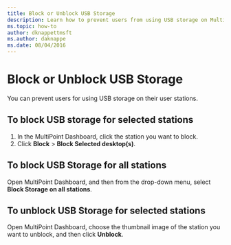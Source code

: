 ```yaml
---
title: Block or Unblock USB Storage
description: Learn how to prevent users from using USB storage on MultiPoint stations
ms.topic: how-to
author: dknappettmsft
ms.author: daknappe
ms.date: 08/04/2016
---
```

# Block or Unblock USB Storage
You can prevent users for using USB storage on their user stations.

## To block USB storage for selected stations
1. In the MultiPoint Dashboard, click the station you want to block.
2. Click **Block** > **Block Selected desktop(s)**.

## To block USB Storage for all stations
Open MultiPoint Dashboard, and then from the drop-down menu, select **Block Storage on all stations**.

## To unblock USB Storage for selected stations
Open MultiPoint Dashboard, choose the thumbnail image of the station you want to unblock, and then click **Unblock**.
